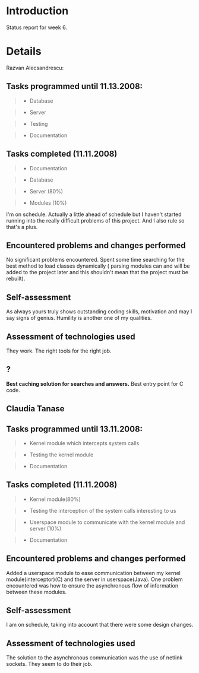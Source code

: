 # Introduction #
Status report for week 6.


# Details #

Razvan Alecsandrescu:

## Tasks programmed until 11.13.2008: ##

> - Database

> - Server

> - Testing

> - Documentation

## Tasks completed (11.11.2008) ##

> - Documentation

> - Database

> - Server (80%)

> - Modules (10%)


I'm on schedule. Actually a little ahead of schedule but I haven't started running into the really difficult problems of this project. And I also rule so that's a plus.

## Encountered problems and changes performed ##

No significant problems encountered. Spent some time searching for the best method to load classes dynamically ( parsing modules can and will be added to the project later and this shouldn't mean that the project must be rebuilt).

## Self-assessment ##
As always yours truly shows outstanding coding skills, motivation and may I say signs of genius. Humility is another one of my qualities.

## Assessment of technologies used ##
They work. The right tools for the right job.

## ? ##
**Best caching solution for searches and answers.** Best entry point for C code.


## Claudia Tanase ##

## Tasks programmed until 13.11.2008: ##

> - Kernel module which intercepts system calls


> - Testing the kernel module


> - Documentation


## Tasks completed (11.11.2008) ##

> - Kernel module(80%)

> - Testing the interception of the system calls interesting to us

> - Userspace module to communicate with the kernel module and server (10%)

> - Documentation

## Encountered problems and changes performed ##

Added a userspace module to ease communication between my kernel module(interceptor)(C) and the server in userspace(Java). One problem encountered was how to ensure the asynchronous flow of information between these modules.

## Self-assessment ##

I am on schedule, taking into account that there were some design changes.

## Assessment of technologies used ##

The solution to the asynchronous communication was the use of netlink sockets. They seem to do their job.